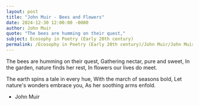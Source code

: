 ```yaml
---
layout: post
title: "John Muir - Bees and Flowers"
date: 2024-12-30 12:00:00 -0000
author: John Muir
quote: "The bees are humming on their quest,"
subject: Ecosophy in Poetry (Early 20th century)
permalink: /Ecosophy in Poetry (Early 20th century)/John Muir/John Muir - Bees and Flowers
---
```


The bees are humming on their quest,
Gathering nectar, pure and sweet,
In the garden, nature finds her rest,
In flowers our lives do meet.

The earth spins a tale in every hue,
With the march of seasons bold,
Let nature's wonders embrace you,
As her soothing arms enfold.

- John Muir

